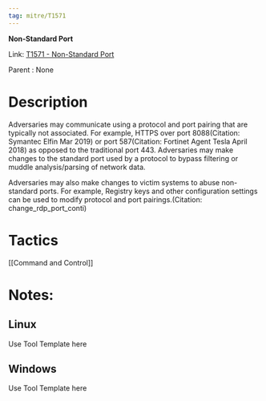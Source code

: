 ```yaml
---
tag: mitre/T1571
---
```


**Non-Standard Port**

Link: [T1571 - Non-Standard Port](https://attack.mitre.org/techniques/T1571)

Parent : None


# Description

Adversaries may communicate using a protocol and port pairing that are typically not associated. For example, HTTPS over port 8088(Citation: Symantec Elfin Mar 2019) or port 587(Citation: Fortinet Agent Tesla April 2018) as opposed to the traditional port 443. Adversaries may make changes to the standard port used by a protocol to bypass filtering or muddle analysis/parsing of network data.

Adversaries may also make changes to victim systems to abuse non-standard ports. For example, Registry keys and other configuration settings can be used to modify protocol and port pairings.(Citation: change_rdp_port_conti)

# Tactics


[[Command and Control]]


# Notes:

## Linux

Use Tool Template here

## Windows

Use Tool Template here